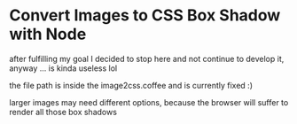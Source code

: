 Convert Images to CSS Box Shadow with Node
==========================================

after fulfilling my goal I decided to stop here and not continue to develop it, anyway ... is kinda useless lol  

the file path is inside the image2css.coffee and is currently fixed :)  

larger images may need different options, because the browser will suffer to render all those box shadows
